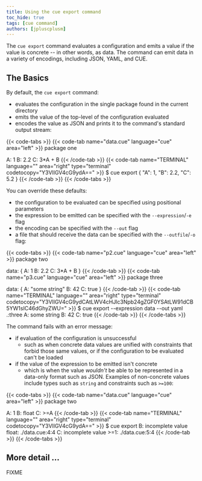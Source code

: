 ```yaml
---
title: Using the cue export command
toc_hide: true
tags: [cue command]
authors: [jpluscplusm]
---
```


The `cue export` command evaluates a configuration and emits a value if the
value is concrete -- in other words, as data. The command can emit data in a
variety of encodings, including JSON, YAML, and CUE.

## The Basics

By default, the `cue export` command:

- evaluates the configuration in the single package found in the current directory
- emits the value of the top-level of the configuration evaluated
- encodes the value as JSON and prints it to the command's standard output stream:

{{< code-tabs >}}
{{< code-tab name="data.cue" language="cue" area="left" >}}
package one

A: 1
B: 2.2
C: 3*A + B
{{< /code-tab >}}
{{< code-tab name="TERMINAL" language="" area="right" type="terminal" codetocopy="Y3VlIGV4cG9ydA==" >}}
$ cue export
{
    "A": 1,
    "B": 2.2,
    "C": 5.2
}
{{< /code-tab >}}
{{< /code-tabs >}}

You can override these defaults:
- the configuration to be evaluated can be specified using positional parameters
- the expression to be emitted can be specified with the `--expression`/`-e` flag
- the encoding can be specified with the `--out` flag
- a file that should receive the data can be specified with the `--outfile`/`-o` flag:

{{< code-tabs >}}
{{< code-tab name="p2.cue" language="cue" area="left" >}}
package two

data: {
	A: 1
	B: 2.2
	C: 3*A + B
}
{{< /code-tab >}}
{{< code-tab name="p3.cue" language="cue" area="left" >}}
package three

data: {
	A: "some string"
	B: 42
	C: true
}
{{< /code-tab >}}
{{< code-tab name="TERMINAL" language="" area="right" type="terminal" codetocopy="Y3VlIGV4cG9ydCAtLWV4cHJlc3Npb24gZGF0YSAtLW91dCB5YW1sIC46dGhyZWU=" >}}
$ cue export --expression data --out yaml .:three
A: some string
B: 42
C: true
{{< /code-tab >}}
{{< /code-tabs >}}


The command fails with an error message:

- if evaluation of the configuration is unsuccessful
  - such as when concrete data values are unified with constraints that forbid
    those same values, or if the configuration to be evaluated can't be loaded
- if the value of the expression to be emitted isn't concrete
  - which is when the value *wouldn't* be able to be represented in a data-only
    format such as JSON. Examples of non-concrete values include types such as
    `string` and constraints such as `>=100`:

{{< code-tabs >}}
{{< code-tab name="data.cue" language="cue" area="left" >}}
package two

A: 1
B: float
C: >=A
{{< /code-tab >}}
{{< code-tab name="TERMINAL" language="" area="right" type="terminal" codetocopy="Y3VlIGV4cG9ydA==" >}}
$ cue export
B: incomplete value float:
    ./data.cue:4:4
C: incomplete value >=1:
    ./data.cue:5:4
{{< /code-tab >}}
{{< /code-tabs >}}

## More detail ...

FIXME
